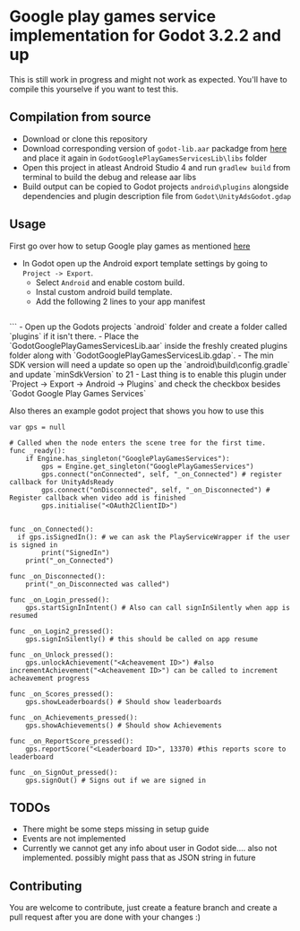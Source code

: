 # Google play games service implementation for Godot 3.2.2 and up

This is still work in progress and might not work as expected. You'll have to compile this yourselve if you want to test this.

## Compilation from source

- Download or clone this repository
- Download corresponding version of `godot-lib.aar` packadge from [here](https://godotengine.org/download/) and place it again in `GodotGooglePlayGamesServicesLib\libs` folder
- Open this project in atleast Android Studio 4 and run `gradlew build` from terminal to build the debug and release aar libs
- Build output can be copied to Godot projects `android\plugins` alongside dependencies and plugin description file from `Godot\UnityAdsGodot.gdap`

## Usage

First go over how to setup Google play games as mentioned [here](https://developers.google.com/games/services/android/quickstart#step_2_set_up_the_game_in_the)

- In Godot open up the Android export template settings by going to `Project -> Export`. 
  - Select `Android` and enable costom build. 
  - Instal custom android build template. 
  - Add the following 2 lines to your app manifest
  ```
<meta-data android:name="com.google.android.gms.games.APP_ID" android:value="<YOUR_APPLICATION_ID_GOES_HERE>" />
<meta-data android:name="com.google.android.gms.version" android:value="@integer/google_play_services_version"/>
    ```
- Open up the Godots projects `android` folder and create a folder called `plugins` if it isn't there. 
- Place the `GodotGooglePlayGamesServicesLib.aar` inside the freshly created plugins folder along with `GodotGooglePlayGamesServicesLib.gdap`. 
- The min SDK version will need a update so open up the `android\build\config.gradle` and update `minSdkVersion` to 21
- Last thing is to enable this plugin under `Project -> Export -> Android -> Plugins` and check the checkbox besides `Godot Google Play Games Services`

Also theres an example godot project that shows you how to use this

```
var gps = null

# Called when the node enters the scene tree for the first time.
func _ready():
	if Engine.has_singleton("GooglePlayGamesServices"):
		gps = Engine.get_singleton("GooglePlayGamesServices")
		gps.connect("onConnected", self, "_on_Connected") # register callback for UnityAdsReady
		gps.connect("onDisconnected", self, "_on_Disconnected") # Register callback when video add is finished
		gps.initialise("<OAuth2ClientID>")


func _on_Connected():
  if gps.isSignedIn(): # we can ask the PlayServiceWrapper if the user is signed in
		print("SignedIn")  
	print("_on_Connected")

func _on_Disconnected():
	print("_on_Disconnected was called")

func _on_Login_pressed():
	gps.startSignInIntent() # Also can call signInSilently when app is resumed

func _on_Login2_pressed():
	gps.signInSilently() # this should be called on app resume

func _on_Unlock_pressed():
	gps.unlockAchievement("<Acheavement ID>") #also incrementAchievement("<Acheavement ID>") can be called to increment acheavement progress

func _on_Scores_pressed():
	gps.showLeaderboards() # Should show leaderboards

func _on_Achievements_pressed():
	gps.showAchievements() # Should show Achievements

func _on_ReportScore_pressed():
	gps.reportScore("<Leaderboard ID>", 13370) #this reports score to leaderboard

func _on_SignOut_pressed():
	gps.signOut() # Signs out if we are signed in

```

## TODOs

- There might be some steps missing in setup guide
- Events are not implemented
- Currently we cannot get any info about user in Godot side.... also not implemented. possibly might pass that as JSON string in future

## Contributing

You are welcome to contribute, just create a feature branch and create a pull request after you are done with your changes :)